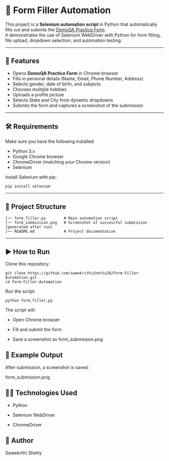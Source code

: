 # 📌 Form Filler Automation

This project is a **Selenium automation script** in Python that automatically fills out and submits the [DemoQA Practice Form](https://demoqa.com/automation-practice-form).  
It demonstrates the use of Selenium WebDriver with Python for form filling, file upload, dropdown selection, and automation testing.

---

## 🚀 Features
- Opens **DemoQA Practice Form** in Chrome browser  
- Fills in personal details (Name, Email, Phone Number, Address)  
- Selects gender, date of birth, and subjects  
- Chooses multiple hobbies  
- Uploads a profile picture  
- Selects State and City from dynamic dropdowns  
- Submits the form and captures a screenshot of the submission  

---

## 🛠️ Requirements
Make sure you have the following installed:
- Python 3.x  
- Google Chrome browser  
- ChromeDriver (matching your Chrome version)  
- Selenium  

Install Selenium with pip:
```bash
pip install selenium
```
---
## 📂 Project Structure
```Form-Filler-Automation/
│── form_filler.py        # Main automation script
│── form_submission.png   # Screenshot of successful submission (generated after run)
│── README.md             # Project documentation
```
---
## ▶️ How to Run

Clone this repository:
```
git clone https://github.com/sweekrithishetty28/Form-Filler-Automation.git
cd Form-Filler-Automation
```
Run the script:
```
python form_filler.py
```

The script will:

- Open Chrome browser

- Fill and submit the form

- Save a screenshot as form_submission.png

## 📸 Example Output

After submission, a screenshot is saved:

form_submission.png
## 🧑‍💻 Technologies Used

- Python

- Selenium WebDriver

- ChromeDriver

## 📌 Author

Sweekrithi Shetty


